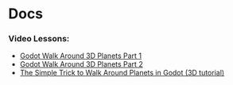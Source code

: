# Docs

### Video Lessons:

- [Godot Walk Around 3D Planets Part 1](https://www.youtube.com/watch?v=zuEPWtPRsgE)
- [Godot Walk Around 3D Planets Part 2](https://www.youtube.com/watch?v=aL8TB_mB3j8)
- [The Simple Trick to Walk Around Planets in Godot (3D tutorial)](https://www.youtube.com/watch?v=_QHvKMRtJD0)

